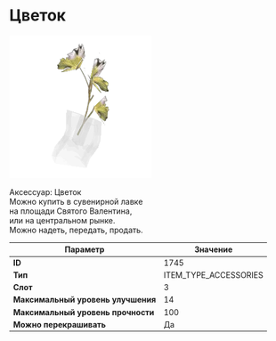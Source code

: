 # Цветок

![Item Image](../img/1745.webp?raw=true)

Аксессуар: Цветок<br>Можно купить в сувенирной лавке<br>на площади Святого Валентина, <br>или на центральном рынке.<br>Можно надеть, передать, продать.


| Параметр | Значение |
|----------|----------|
| **ID** | 1745 |
| **Тип** | ITEM_TYPE_ACCESSORIES |
| **Слот** | 3 |
| **Максимальный уровень улучшения** | 14 |
| **Максимальный уровень прочности** | 100 |
| **Можно перекрашивать** | Да |

